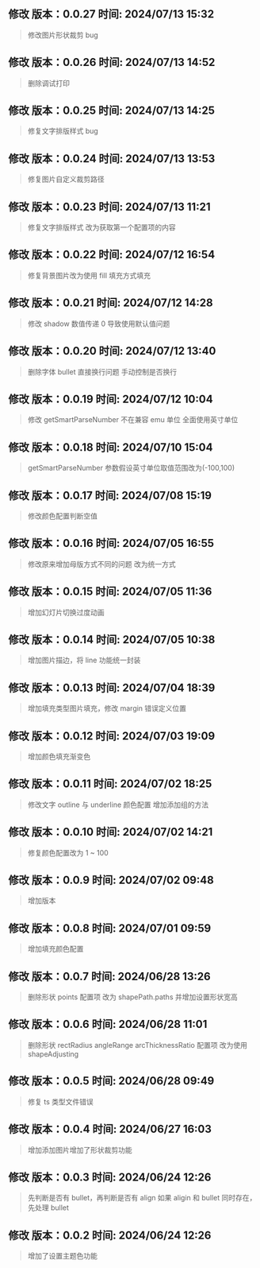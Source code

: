 ## 修改 版本：0.0.27 时间: 2024/07/13 15:32

> 修改图片形状裁剪 bug

## 修改 版本：0.0.26 时间: 2024/07/13 14:52

> 删除调试打印

## 修改 版本：0.0.25 时间: 2024/07/13 14:25

> 修复文字排版样式 bug

## 修改 版本：0.0.24 时间: 2024/07/13 13:53

> 修复图片自定义裁剪路径

## 修改 版本：0.0.23 时间: 2024/07/13 11:21

> 修复文字排版样式 改为获取第一个配置项的内容

## 修改 版本：0.0.22 时间: 2024/07/12 16:54

> 修复背景图片改为使用 fill 填充方式填充

## 修改 版本：0.0.21 时间: 2024/07/12 14:28

> 修改 shadow 数值传递 0 导致使用默认值问题

## 修改 版本：0.0.20 时间: 2024/07/12 13:40

> 删除字体 bullet 直接换行问题 手动控制是否换行

## 修改 版本：0.0.19 时间: 2024/07/12 10:04

> 修改 getSmartParseNumber 不在兼容 emu 单位 全面使用英寸单位

## 修改 版本：0.0.18 时间: 2024/07/10 15:04

> getSmartParseNumber 参数假设英寸单位取值范围改为(-100,100)

## 修改 版本：0.0.17 时间: 2024/07/08 15:19

> 修改颜色配置判断空值

## 修改 版本：0.0.16 时间: 2024/07/05 16:55

> 修改原来增加母版方式不同的问题 改为统一方式

## 修改 版本：0.0.15 时间: 2024/07/05 11:36

> 增加幻灯片切换过度动画

## 修改 版本：0.0.14 时间: 2024/07/05 10:38

> 增加图片描边，将 line 功能统一封装

## 修改 版本：0.0.13 时间: 2024/07/04 18:39

> 增加填充类型图片填充，修改 margin 错误定义位置

## 修改 版本：0.0.12 时间: 2024/07/03 19:09

> 增加颜色填充渐变色

## 修改 版本：0.0.11 时间: 2024/07/02 18:25

> 修改文字 outline 与 underline 颜色配置
> 增加添加组的方法

## 修改 版本：0.0.10 时间: 2024/07/02 14:21

> 修复颜色配置改为 1 ~ 100

## 修改 版本：0.0.9 时间: 2024/07/02 09:48

> 增加版本

## 修改 版本：0.0.8 时间: 2024/07/01 09:59

> 增加填充颜色配置

## 修改 版本：0.0.7 时间: 2024/06/28 13:26

> 删除形状 points 配置项 改为 shapePath.paths 并增加设置形状宽高

## 修改 版本：0.0.6 时间: 2024/06/28 11:01

> 删除形状 rectRadius angleRange arcThicknessRatio 配置项 改为使用 shapeAdjusting

## 修改 版本：0.0.5 时间: 2024/06/28 09:49

> 修复 ts 类型文件错误

## 修改 版本：0.0.4 时间: 2024/06/27 16:03

> 增加添加图片增加了形状裁剪功能

## 修改 版本：0.0.3 时间: 2024/06/24 12:26

> 先判断是否有 bullet，再判断是否有 align 如果 aligin 和 bullet 同时存在，先处理 bullet

## 修改 版本：0.0.2 时间: 2024/06/24 12:26

> 增加了设置主题色功能
